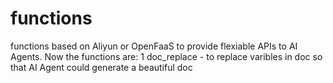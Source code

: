 # functions
functions based on Aliyun or OpenFaaS to provide flexiable APIs to AI Agents.  Now the functions are:
1 doc_replace - to replace varibles in doc so that AI Agent could generate a beautiful doc
